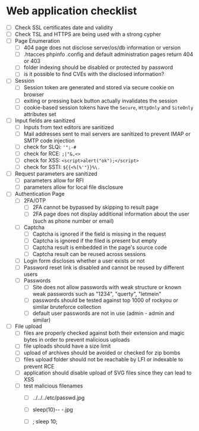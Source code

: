 # Web application checklist

* [ ] Check SSL certificates date and validity
* [ ] Check TSL and HTTPS are being used with a strong cypher
* [ ] Page Enumeration
  * [ ] 404 page does not disclose server/os/db information or version
  * [ ] .htacces phpinfo .config and default administration pages return 404 or 403
  * [ ] folder indexing should be disabled or protected by password
  * [ ] is it possible to find CVEs with the disclosed information?
* [ ] Session
  * [ ] Session token are generated and stored via secure cookie on browser
  * [ ] exiting or pressing back button actually invalidates the session
  * [ ] cookie-based session tokens have the `Secure`, `HttpOnly` and `SiteOnly` attributes set
* [ ] Input fields are sanitized
  * [ ] Inputs from text editors are sanitized
  * [ ] Mail addresses sent to mail servers are sanitized to prevent IMAP or SMTP code injection
  * [ ] check for SLQi: `'";-#`
  * [ ] check for RCE: `;|"&,<>`
  * [ ] check for XSS: `<script>alert("ok");</script>`
  * [ ] check for SSTI: `${{<%[%'"}}%\.`
* [ ] Request parameters are sanitized
  * [ ] parameters allow for RFI
  * [ ] parameters allow for local file disclosure
* [ ] Authentication Page
  * [ ] 2FA/OTP
    * [ ] 2FA cannot be bypassed by skipping to result page
    * [ ] 2FA page does not display additional information about the user (such as phone number or email)
  * [ ] Captcha
    * [ ] Captcha is ignored if the field is missing in the request
    * [ ] Captcha is ignored if the filed is present but empty
    * [ ] Captcha result is embedded in the page's source code
    * [ ] Captcha result can be reused across sessions
  * [ ] Login form discloses whether a user exists or not
  * [ ] Password reset link is disabled and cannot be reused by different users
  * [ ] Passwords
    * [ ] Site does not allow passwords with weak structure or known weak passwords such as "1234", "querty", "letmein"
    * [ ] passwords should be tested against top 1000 of rockyou or similar bruteforce collection
    * [ ] default user passwords are not in use (admin - admin and similar)
* [ ] File upload
  * [ ] files are properly checked against both their extension and magic bytes in order to prevent malicious uploads
  * [ ] file uploads should have a size limit
  * [ ] upload of archives should be avoided or checked for zip bombs
  * [ ] files upload folder should not be reachable by LFI or indexable to prevent RCE
  * [ ] application should disable upload of SVG files since they can lead to XSS
  * [ ] test malicious filenames &#x20;
    * [ ] ../../../etc/passwd.jpg
    * [ ] sleep(10)-- -.jpg
    * [ ] ; sleep 10;

